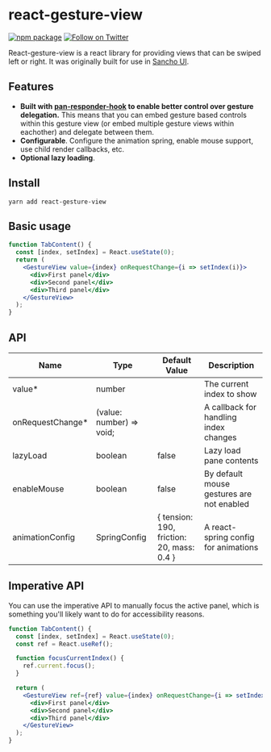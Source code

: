 # react-gesture-view

[![npm package](https://img.shields.io/npm/v/react-gesture-view/latest.svg)](https://www.npmjs.com/package/react-gesture-view)
[![Follow on Twitter](https://img.shields.io/twitter/follow/benmcmahen.svg?style=social&logo=twitter)](https://twitter.com/intent/follow?screen_name=benmcmahen)

React-gesture-view is a react library for providing views that can be swiped left or right. It was originally built for use in [Sancho UI](https://github.com/bmcmahen/sancho).

## Features

- **Built with [pan-responder-hook](https://github.com/bmcmahen/pan-responder-hook) to enable better control over gesture delegation.** This means that you can embed gesture based controls within this gesture view (or embed multiple gesture views within eachother) and delegate between them.
- **Configurable**. Configure the animation spring, enable mouse support, use child render callbacks, etc.
- **Optional lazy loading**.

## Install

```
yarn add react-gesture-view
```

## Basic usage

```jsx
function TabContent() {
  const [index, setIndex] = React.useState(0);
  return (
    <GestureView value={index} onRequestChange={i => setIndex(i)}>
      <div>First panel</div>
      <div>Second panel</div>
      <div>Third panel</div>
    </GestureView>
  );
}
```

## API

| Name              | Type                     | Default Value                             | Description                               |
| ----------------- | ------------------------ | ----------------------------------------- | ----------------------------------------- |
| value\*           | number                   |                                           | The current index to show                 |
| onRequestChange\* | (value: number) => void; |                                           | A callback for handling index changes     |
| lazyLoad          | boolean                  | false                                     | Lazy load pane contents                   |
| enableMouse       | boolean                  | false                                     | By default mouse gestures are not enabled |
| animationConfig   | SpringConfig             | { tension: 190, friction: 20, mass: 0.4 } | A react-spring config for animations      |

## Imperative API

You can use the imperative API to manually focus the active panel, which is something you'll likely want to do for accessibility reasons.

```jsx
function TabContent() {
  const [index, setIndex] = React.useState(0);
  const ref = React.useRef();

  function focusCurrentIndex() {
    ref.current.focus();
  }

  return (
    <GestureView ref={ref} value={index} onRequestChange={i => setIndex(i)}>
      <div>First panel</div>
      <div>Second panel</div>
      <div>Third panel</div>
    </GestureView>
  );
}
```
